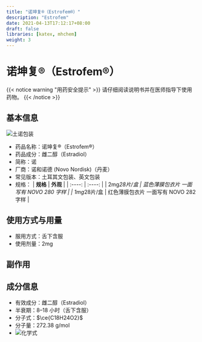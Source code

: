 ```yaml
---
title: "诺坤复®（Estrofem®）"
description: "Estrofem"
date: 2021-04-13T17:12:17+08:00
draft: false
libraries: [katex, mhchem]
weight: 3
---
```


# 诺坤复®（Estrofem®）

{{< notice warning "用药安全提示" >}}
请仔细阅读说明书并在医师指导下使用药物。
{{< /notice >}}

## 基本信息

![土诺包装](/images/Estrofem.png)

- 药品名称：诺坤复®（Estrofem®）
- 药品成分：雌二醇（Estradiol）
- 简称：诺
- 厂商：诺和诺德 (Novo Nordisk)（丹麦）
- 常见版本：土耳其文包装、英文包装
- 规格：
| **规格** |  **外观** |
| :----: | :----: |
| 2mg*28片/盒 | 蓝色薄膜包衣片 一面写有 NOVO 280 字样 |
| 1mg*28片/盒 | 红色薄膜包衣片 一面写有 NOVO 282 字样 |

## 使用方式与用量

- 服用方式：舌下含服
- 使用剂量：2mg

## 副作用

## 成分信息

- 有效成分：雌二醇（Estradiol）
- 半衰期：8–18 小时（舌下含服）
- 分子式：$\ce{C18H24O2}$
- 分子量：272.38 g/mol
- ![化学式](/images/Estradiol.svg)
